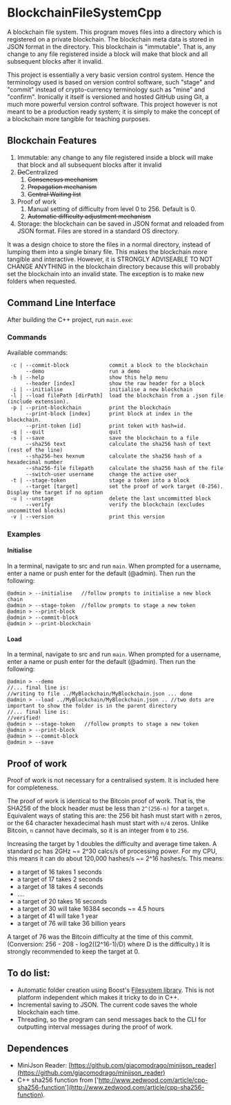 # BlockchainFileSystemCpp

A blockchain file system. This program moves files into a directory which is registered on a private blockchain.
The blockchain meta data is stored in JSON format in the directory.
This blockchain is "immutable". 
That is, any change to any file registered inside a block will make that block and all subsequent blocks after it invalid.

This project is essentially a very basic version control system.
Hence the terminology used is based on version control software, such "stage" and "commit" instead of crypto-currency terminology such as "mine" and  "confirm". 
Ironically it itself is versioned and hosted GitHub using Git, a much more powerful version control software. 
This project however is not meant to be a production ready system; it is simply to make the concept of a blockchain more tangible for teaching purposes.

## Blockchain Features

1. Immutable: any change to any file registered inside a block will make that block and all subsequent blocks after it invalid
2. <s>De</s>Centralized
	1. <s>Consenesus mechanism </s>
	2. <s>Propagation mechanism </s>
	2. <s>Central Waiting list </s>
3. Proof of work
	1. Manual setting of difficulty from level 0 to 256. Default is 0.
	2. <s> Automatic difficulty adjustment mechanism </s>
4. Storage: the blockchain can be saved in JSON format and reloaded from JSON format. Files are stored in a standard OS directory.

It was a design choice to store the files in a normal directory, instead of lumping them into a single binary file.
This makes the blockchain more tangible and interactive.
However, it is STRONGLY ADVISEABLE TO NOT CHANGE ANYTHING in the blockchain directory because this will probably set the blockchain into an invalid state.
The exception is to make new folders when requested.

## Command Line Interface
After building the C++ project, run `main.exe`:

### Commands
Available commands:
```
 -c | --commit-block             commit a block to the blockchain 
      --demo                     run a demo
 -h | --help                     show this help menu
      --header [index]           show the raw header for a block
 -i | --initialise               initialise a new blockchain
 -l | --load filePath [dirPath]  load the blockchain from a .json file (include extension).
 -p | --print-blockchain         print the blockchain
      --print-block [index]      print block at index in the blockchain.
      --print-token [id]         print token with hash=id.
 -q | --quit                     quit
 -s | --save                     save the blockchain to a file
      --sha256 text              calculate the sha256 hash of text (rest of the line)
      --sha256-hex hexnum        calculate the sha256 hash of a hexadecimal number
      --sha256-file filepath     calculate the sha256 hash of the file
      --switch-user username     change the active user
 -t | --stage-token              stage a token into a block
      --target [target]          set the proof of work target (0-256). Display the target if no option 
 -u | --unstage                  delete the last uncommitted block
      --verify                   verify the blockchain (excludes uncommitted blocks)
 -v | --version                  print this version
 ```
 
 ### Examples
 #### Initialise
  In a terminal, navigate to src and run ```main```. When prompted for a username, enter a name or push enter for the default (@admin).
 Then run the following:
 ```
 @admin > --initialise   //follow prompts to initialise a new block chain
 @admin > --stage-token  //follow prompts to stage a new token
 @admin > --print-block  
 @admin > --commit-block  
 @admin > --print-blockchain
 ```
 
 #### Load
 In a terminal, navigate to src and run ```main```. When prompted for a username, enter a name or push enter for the default (@admin).
 Then run the following:
 ```
 @admin > --demo
 //... final line is:
 //writing to file ../MyBlockchain/MyBlockchain.json ... done
 @admin > --load ../MyBlockchain/MyBlockchain.json .. //two dots are important to show the folder is in the parent directory
 //... final line is:
 //verified!
 @admin > --stage-token   //follow prompts to stage a new token
 @admin > --print-block  
 @admin > --commit-block  
 @admin > --save 
 ```
 
 
## Proof of work

Proof of work is not necessary for a centralised system. 
It is included here for completeness.

The proof of work is identical to the Bitcoin proof of work.
That is, the SHA256 of the block header must be less than ```2^(256-n)``` for a target ```n```.
Equivalent ways of stating this are: the 256 bit hash must start with ```n``` zeros, or the 64 character hexadecimal hash must start with ```n/4``` zeros.
Unlike Bitcoin, ```n``` cannot have decimals, so it is an integer from ```0``` to ```256```.

Increasing the target by 1 doubles the difficulty and average time taken.
A standard pc has 2GHz ~= 2^30 calcs/s of processing power.
For my CPU, this means it can do about 120,000 hashes/s ~= 2^16 hashes/s.
This means:
* a target of 16 takes 1 seconds
* a target of 17 takes 2 seconds
* a target of 18 takes 4 seconds
*    .... 
* a target of 20 takes 16 seconds
* a target of 30 will take 16384 seconds ~= 4.5 hours
* a target of 41 will take 1 year
* a target of 76 will take 36 billion years

A target of 76 was the Bitcoin difficulty at the time of this commit. (Conversion: 256 - 208 - log2((2^16-1)/D) where D is the difficulty.)
It is strongly recommended to keep the target at 0.

## To do list:
- Automatic folder creation using Boost's [Filesystem library](https://www.boost.org/doc/libs/1_75_0/libs/filesystem/doc/index.htm). 
This is not platform independent which makes it tricky to do in C++.
- Incremental saving to JSON. The current code saves the whole blockchain each time.
- Threading, so the program can send messages back to the CLI for outputting interval messages during the proof of work. 

## Dependences
- MiniJson Reader: [https://github.com/giacomodrago/minijson_reader](https://github.com/giacomodrago/minijson_reader)
- C++ sha256 function from ['http://www.zedwood.com/article/cpp-sha256-function'](http://www.zedwood.com/article/cpp-sha256-function). 

